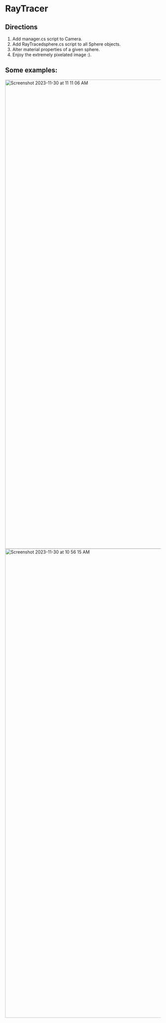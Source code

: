 # RayTracer
## Directions
1. Add manager.cs script to Camera.
2. Add RayTracedsphere.cs script to all Sphere objects.
3. Alter material properties of a given sphere.
4. Enjoy the extremely pixelated image :).

## Some examples:
<img width="1512" alt="Screenshot 2023-11-30 at 11 11 06 AM" src="https://github.com/DylanHamuy/RayTracer/assets/91025669/0f0e9ed0-533e-491e-b42c-9e8f766fcfe4">
<img width="1512" alt="Screenshot 2023-11-30 at 10 56 15 AM" src="https://github.com/DylanHamuy/RayTracer/assets/91025669/0f972a97-420b-4d59-840d-167175fbfa01">
